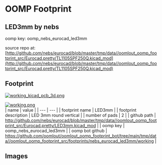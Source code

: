 # OOMP Footprint  
## LED3mm  by nebs  
  
oomp key: oomp_nebs_eurocad_led3mm  
  
source repo at: [http://github.com/nebs/eurocad/blob/master/tmp/data//oomlout_oomp_footprint_src/Eurocad.pretty/TL1105SPF250Q.kicad_mod](http://github.com/nebs/eurocad/blob/master/tmp/data//oomlout_oomp_footprint_src/Eurocad.pretty/TL1105SPF250Q.kicad_mod)  
## Footprint  
  
[![working_kicad_pcb_3d.png](working_kicad_pcb_3d_600.png)](working_kicad_pcb_3d.png)  
  
[![working.png](working_600.png)](working.png)  
| name | value | 
| --- | --- | 
| footprint name | LED3mm | 
| footprint description | LED 3mm round vertical | 
| number of pads | 2 | 
| github path | http://github.com/nebs/eurocad/blob/master/tmp/data//oomlout_oomp_footprint_src/Eurocad.pretty/LED3mm.kicad_mod | 
| oomp key | oomp_nebs_eurocad_led3mm | 
| oomp bot github | https://github.com/oomlout/oomlout_oomp_footprint_bot/tree/main/tmp/data//oomlout_oomp_footprint_src/footprints/nebs_eurocad_led3mm/working | 
## Images  
